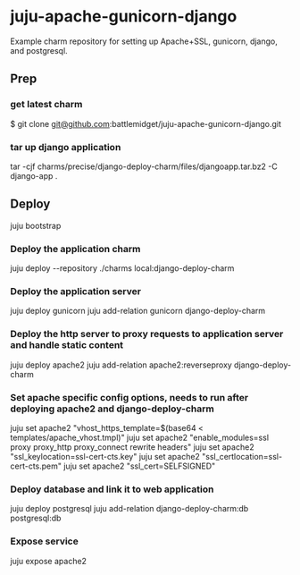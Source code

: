 juju-apache-gunicorn-django
===========================

Example charm repository for setting up Apache+SSL, gunicorn, django, and postgresql.

## Prep

### get latest charm

$ git clone git@github.com:battlemidget/juju-apache-gunicorn-django.git

### tar up django application
tar -cjf charms/precise/django-deploy-charm/files/djangoapp.tar.bz2 -C django-app .

## Deploy

juju bootstrap

### Deploy the application charm
juju deploy --repository ./charms local:django-deploy-charm

### Deploy the application server
juju deploy gunicorn
juju add-relation gunicorn django-deploy-charm

### Deploy the http server to proxy requests to application server and handle static content
juju deploy apache2
juju add-relation apache2:reverseproxy django-deploy-charm

### Set apache specific config options, needs to run after deploying apache2 and django-deploy-charm
juju set apache2 "vhost_https_template=$(base64 < templates/apache_vhost.tmpl)"
juju set apache2 "enable_modules=ssl proxy proxy_http proxy_connect rewrite headers"
juju set apache2 "ssl_keylocation=ssl-cert-cts.key"
juju set apache2 "ssl_certlocation=ssl-cert-cts.pem"
juju set apache2 "ssl_cert=SELFSIGNED"

### Deploy database and link it to web application
juju deploy postgresql
juju add-relation django-deploy-charm:db postgresql:db

### Expose service
juju expose apache2
